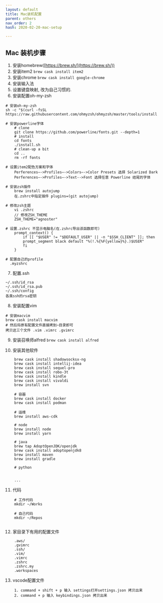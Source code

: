 ```yaml
---
layout: default 
title: Mac装机配置
parent: others
nav_order: 2
hash: 2020-02-20-mac-setup

---
```



## Mac 装机步骤

1. 安装homebrew([https://brew.sh/](https://brew.sh/))
2. 安装item2 `brew cask install item2`
3. 安装chrome `brew cask install google-chrome`
4. 安装输入法
5. 设置键盘映射, 改为自己习惯的.
6. 安装配置oh-my-zsh
```
# 安装oh-my-zsh
sh -c "$(curl -fsSL https://raw.githubusercontent.com/ohmyzsh/ohmyzsh/master/tools/install.sh)"

# 安装powerline字体
	# clone
	git clone https://github.com/powerline/fonts.git --depth=1
	# install
	cd fonts
	./install.sh
	# clean-up a bit
	cd ..
	rm -rf fonts

# 设置item2配色方案和字体
	Perferences—->Profiles—->Colors—->Color Presets 选择 Solarized Dark
	Perferences—->Profiles—->Text-->Font 选择任意 Powerline 结尾的字体

# 安装zsh插件
    brew install autojump
    在.zshrc中指定插件 plugins=(git autojump)
    
# 修改zsh主题
	vi .zshrc  
	// 修改ZSH_THEME  
	ZSH_THEME="agnoster"
	
# 设置.zshrc 不显示电脑名(在.zshrc导出该函数即可)
	prompt_context() {  
		if [[ "$USER" != "$DEFAULT_USER" || -n "$SSH_CLIENT" ]]; then  
		prompt_segment black default "%(!.%{%F{yellow}%}.)$USER"  
		fi  
	}

# 配置自己的profile
  .myzshrc
``` 

7.  配置.ssh
```
~/.ssh/id_rsa 
~/.ssh/id_rsa.pub 
~/.ssh/config
各类ssh的rsa密钥
```

8. 安装配置vim
```
# 安装macvim
brew cask install macvim
# 然后将原有配置文件直接拷到~目录即可
拷贝这三个文件 .vim .vimrc .gvimrc
```

9.  安装召唤师alfred `brew cask install alfred`

10.  安装其他软件 
```
	brew cask install shadowsocksx-ng
	brew cask install intellij-idea
	brew cask install sequel-pro
	brew cask install robo-3t
	brew cask install kindle
	brew cask install vivaldi
	brew install svn
	
	# 容器
	brew cask install docker
	brew cask install podman
	
	# 运维
	brew install aws-cdk
	
	# node
	brew install node
	brew install yarn

	# java
	brew tap AdoptOpenJDK/openjdk
	brew cask install adoptopenjdk8
	brew install maven
	brew install gradle
	
	# python
	
	
	...
```  

11. 代码
```
    # 工作代码
    mkdir ~/Works
	
	# 自己代码
	mkdir ~/Repos
	
```

12. 家目录下有用的配置文件
```
    .aws/
    .gvimrc
    .ssh/
    .vim/
    .vimrc
    .zshrc
    .zshrc.my
    .workspaces
```

13. vscode配置文件
```
	1. command + shift + p 输入 settings打开settings.json 拷贝出来
	2. command + p 输入 keybindings.json 拷贝出来
```
<!--stackedit_data:
eyJoaXN0b3J5IjpbLTk1NjczODM4N119
-->